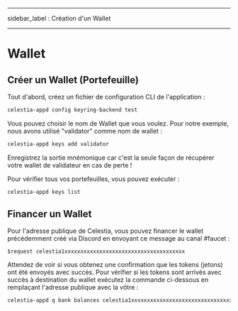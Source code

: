 - - -
sidebar_label : Création d'un Wallet
- - -

# Wallet

## Créer un Wallet (Portefeuille)

Tout d'abord, créez un fichier de configuration CLI de l'application :

 ```sh
 celestia-appd config keyring-backend test
 ```

Vous pouvez choisir le nom de Wallet que vous voulez. Pour notre exemple, nous avons utilisé "validator" comme nom de wallet :

```sh
celestia-appd keys add validator
```

Enregistrez la sortie mnémonique car c'est la seule façon de récupérer votre wallet de validateur en cas de perte !

Pour vérifier tous vos portefeuilles, vous pouvez exécuter :

```sh
celestia-appd keys list
```

## Financer un Wallet

Pour l'adresse publique de Celestia, vous pouvez financer le wallet précédemment créé via Discord en envoyant ce message au canal #faucet :

```text
$request celestia1xxxxxxxxxxxxxxxxxxxxxxxxxxxxxxxxxxxxxx
```

Attendez de voir si vous obtenez une confirmation que les tokens (jetons) ont été envoyés avec succès. Pour vérifier si les tokens sont arrivés avec succès à destination du wallet exécutez la commande ci-dessous en remplaçant l'adresse publique avec la vôtre :

```sh
celestia-appd q bank balances celestia1xxxxxxxxxxxxxxxxxxxxxxxxxxxxxxxxxxxxxx
```
